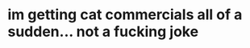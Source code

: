 im getting cat commercials all of a sudden... not a fucking joke
=========================================================================
